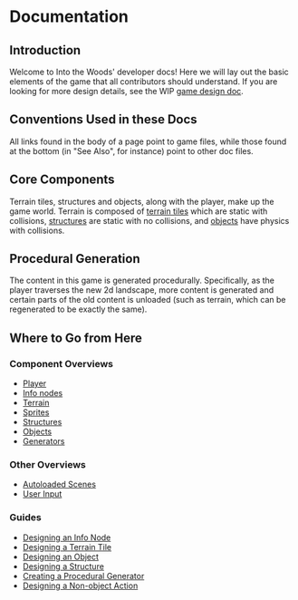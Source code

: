 # Documentation

## Introduction

Welcome to Into the Woods' developer docs! Here we will lay out the basic elements of the game that all contributors should understand. If you are looking for more design details, see the WIP [game design doc].

## Conventions Used in these Docs

All links found in the body of a page point to game files, while those found at the bottom (in "See Also", for instance) point to other doc files.

## Core Components

Terrain tiles, structures and objects, along with the player, make up the game world. Terrain is composed of [terrain tiles][terrain] which are static with collisions, [structures] are static with no collisions, and [objects] have physics with collisions.

## Procedural Generation

The content in this game is generated procedurally. Specifically, as the player traverses the new 2d landscape, more content is generated and certain parts of the old content is unloaded (such as terrain, which can be regenerated to be exactly the same).

## Where to Go from Here

### Component Overviews

- [Player]
- [Info nodes]
- [Terrain]
- [Sprites]
- [Structures]
- [Objects]
- [Generators]

### Other Overviews
- [Autoloaded Scenes]
- [User Input]

### Guides

- [Designing an Info Node]
- [Designing a Terrain Tile]
- [Designing an Object]
- [Designing a Structure]
- [Creating a Procedural Generator]
- [Designing a Non-object Action]

[game design doc]: /DESIGN.md

[player]: overview/world/player
[info nodes]: overview/world/info
[terrain]: overview/world/terrain
[sprites]: overview/world/sprite
[structures]: overview/world/structure
[objects]: overview/world/object
[generators]: overview/world/generator

[autoloaded scenes]: overview/autoloads.md
[user input]: overview/input.md

[designing an info node]: guides/create-info.md
[designing a terrain tile]: guides/design-terrain-tile.md
[designing an object]: guides/design-object.md
[designing a structure]: guides/design-structure.md
[creating a procedural generator]: guides/create-generator.md
[designing a non-object action]: guides/create-noa.md

